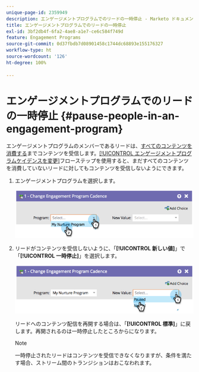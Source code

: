 ```yaml
---
unique-page-id: 2359949
description: エンゲージメントプログラムでのリードの一時停止 - Marketo ドキュメント - 製品ドキュメント
title: エンゲージメントプログラムでのリードの一時停止
exl-id: 3bf2db4f-6fa2-4ae8-a1e7-ce6c584f749d
feature: Engagement Programs
source-git-commit: 0d37fbdb7d08901458c1744dc68893e155176327
workflow-type: ht
source-wordcount: '126'
ht-degree: 100%

---
```


# エンゲージメントプログラムでのリードの一時停止 {#pause-people-in-an-engagement-program}

エンゲージメントプログラムのメンバーであるリードは、[すべてのコンテンツを消費する](people-who-have-exhausted-content.md)までコンテンツを受信します。[[!UICONTROL エンゲージメントプログラムケイデンスを変更]](/help/marketo/product-docs/core-marketo-concepts/smart-campaigns/program-flow-actions/change-engagement-program-cadence.md)フローステップを使用すると、まだすべてのコンテンツを消費していないリードに対してもコンテンツを受信しないようにできます。

1. エンゲージメントプログラムを選択します。

   ![](assets/image2014-9-22-14-3a49-3a27.png)

1. リードがコンテンツを受信しないように、「**[!UICONTROL 新しい値]**」で「**[!UICONTROL 一時停止]**」を選択します。

   ![](assets/image2014-9-22-14-3a49-3a31.png)

   リードへのコンテンツ配信を再開する場合は、「**[!UICONTROL 標準]**」に戻します。再開されるのは一時停止したところからになります。

   >[!NOTE]
   >
   >一時停止されたリードはコンテンツを受信できなくなりますが、条件を満たす場合、ストリーム間のトランジションはおこなわれます。
